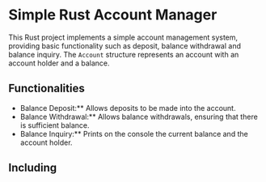 # Simple Rust Account Manager

This Rust project implements a simple account management system, providing basic functionality such as deposit, balance withdrawal and balance inquiry. The `Account` structure represents an account with an account holder and a balance.

## Functionalities

- Balance Deposit:\*\* Allows deposits to be made into the account.
- Balance Withdrawal:\*\* Allows balance withdrawals, ensuring that there is sufficient balance.
- Balance Inquiry:\*\* Prints on the console the current balance and the account holder.

## Including
